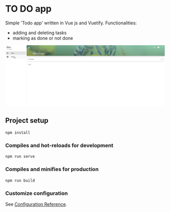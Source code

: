 # TO DO app

Simple 'Todo app' written in Vue js and Vuetify.
Functionalities:
- adding and deleting tasks
- marking as done or not done


![](todo-app-gif.gif)

## Project setup
```
npm install
```

### Compiles and hot-reloads for development
```
npm run serve
```

### Compiles and minifies for production
```
npm run build
```

### Customize configuration
See [Configuration Reference](https://cli.vuejs.org/config/).

